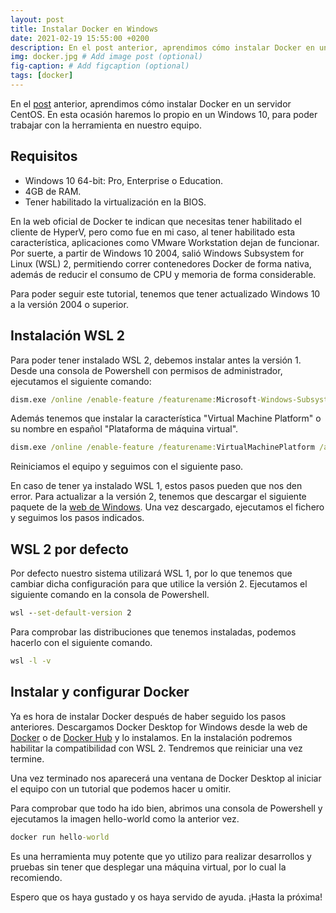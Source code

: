 ```yaml
---
layout: post
title: Instalar Docker en Windows
date: 2021-02-19 15:55:00 +0200
description: En el post anterior, aprendimos cómo instalar Docker en un servidor CentOS. En esta ocasión haremos lo propio en un Windows 10, para poder trabajar con la herramienta en nuestro equipo. # Add post description (optional)
img: docker.jpg # Add image post (optional)
fig-caption: # Add figcaption (optional)
tags: [docker]
---
```


En el [post][linuxdocker] anterior, aprendimos cómo instalar Docker en un servidor CentOS. En esta ocasión haremos lo propio en un Windows 10, para poder trabajar con la herramienta en nuestro equipo.

## Requisitos

* Windows 10 64-bit: Pro, Enterprise o Education.
* 4GB de RAM.
* Tener habilitado la virtualización en la BIOS.

En la web oficial de Docker te indican que necesitas tener habilitado el cliente de HyperV, pero como fue en mi caso, al tener habilitado esta característica, aplicaciones como VMware Workstation dejan de funcionar. Por suerte, a partir de Windows 10 2004, salió Windows Subsystem for Linux (WSL) 2, permitiendo correr contenedores Docker de forma nativa, además de reducir el consumo de CPU y memoria de forma considerable.

Para poder seguir este tutorial, tenemos que tener actualizado Windows 10 a la versión 2004 o superior.

## Instalación WSL 2

Para poder tener instalado WSL 2, debemos instalar antes la versión 1. Desde una consola de Powershell con permisos de administrador, ejecutamos el siguiente comando:

```cmd
dism.exe /online /enable-feature /featurename:Microsoft-Windows-Subsystem-Linux /all /norestart
```

Además tenemos que instalar la característica "Virtual Machine Platform" o su nombre en español "Plataforma de máquina virtual".

```cmd
dism.exe /online /enable-feature /featurename:VirtualMachinePlatform /all /norestart
```

Reiniciamos el equipo y seguimos con el siguiente paso.

En caso de tener ya instalado WSL 1, estos pasos pueden que nos den error. Para actualizar a la versión 2, tenemos que descargar el siguiente paquete de la [web de Windows][wsl2]. Una vez descargado, ejecutamos el fichero y seguimos los pasos indicados.

## WSL 2 por defecto

Por defecto nuestro sistema utilizará WSL 1, por lo que tenemos que cambiar dicha configuración para que utilice la versión 2. Ejecutamos el siguiente comando en la consola de Powershell.

```cmd
wsl --set-default-version 2
```

Para comprobar las distribuciones que tenemos instaladas, podemos hacerlo con el siguiente comando.

```cmd
wsl -l -v
```

## Instalar y configurar Docker

Ya es hora de instalar Docker después de haber seguido los pasos anteriores. Descargamos Docker Desktop for Windows desde la web de [Docker][dockerweb] o de [Docker Hub][dockerhub] y lo instalamos. En la instalación podremos habilitar la compatibilidad con WSL 2. Tendremos que reiniciar una vez termine.

Una vez terminado nos aparecerá una ventana de Docker Desktop al iniciar el equipo con un tutorial que podemos hacer u omitir.

Para comprobar que todo ha ido bien, abrimos una consola de Powershell y ejecutamos la imagen hello-world como la anterior vez.

```cmd
docker run hello-world
```

Es una herramienta muy potente que yo utilizo para realizar desarrollos y pruebas sin tener que desplegar una máquina virtual, por lo cual la recomiendo.

Espero que os haya gustado y os haya servido de ayuda. ¡Hasta la próxima!

[linuxdocker]: https://www.samurantech.tk/instalar-docker-linux/
[wsl2]: https://docs.microsoft.com/es-es/windows/wsl/install-win10#step-4---download-the-linux-kernel-update-package
[dockerweb]: https://www.docker.com/products/docker-desktop
[dockerhub]: https://hub.docker.com/editions/community/docker-ce-desktop-windows